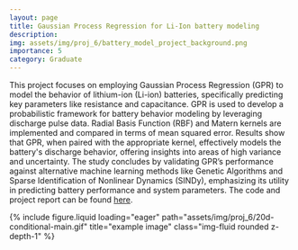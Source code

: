 ```yaml
---
layout: page
title: Gaussian Process Regression for Li-Ion battery modeling
description: 
img: assets/img/proj_6/battery_model_project_background.png
importance: 5
category: Graduate
---
```


This project focuses on employing Gaussian Process Regression (GPR) to model the behavior of lithium-ion (Li-ion) batteries, specifically predicting key parameters like resistance and capacitance. GPR is used to develop a probabilistic framework for battery behavior modeling by leveraging discharge pulse data. Radial Basis Function (RBF) and Matern kernels are implemented and compared in terms of mean squared error. Results show that GPR, when paired with the appropriate kernel, effectively models the battery's discharge behavior, offering insights into areas of high variance and uncertainty. The study concludes by validating GPR’s performance against alternative machine learning methods like Genetic Algorithms and Sparse Identification of Nonlinear Dynamics (SINDy), emphasizing its utility in predicting battery performance and system parameters. The code and project report can be found [here](https://github.com/amantiwary10/ME599-Data-Driven-Dynamics/tree/main).

<div class="row mt-3">
    <div class="col-sm mt-3 mt-md-0">
        {% include figure.liquid loading="eager" path="assets/img/proj_6/20d-conditional-main.gif" title="example image" class="img-fluid rounded z-depth-1" %}
    </div>
</div>